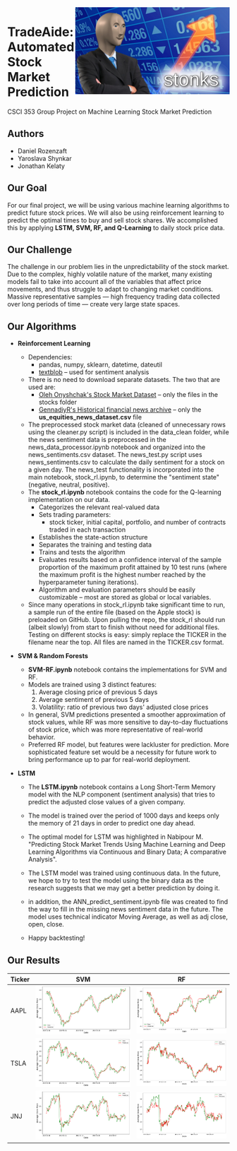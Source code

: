 <img align="right" src="img/stonks.jpg" alt="stonks" width="350">

# TradeAide: Automated Stock Market Prediction
CSCI 353 Group Project on Machine Learning Stock Market Prediction

## Authors
- Daniel Rozenzaft
- Yaroslava Shynkar
- Jonathan Kelaty

## Our Goal
For our final project, we will be using various machine learning algorithms to predict future stock prices. We will also be using reinforcement learning to predict the optimal times to buy and sell stock shares. We accomplished this by applying **LSTM, SVM, RF, and Q-Learning** to daily stock price data.

## Our Challenge
The challenge in our problem lies in the unpredictability of the stock market. Due to the complex, highly volatile nature of the market, many existing models fail to take into account all of the variables that affect price movements, and thus struggle to adapt to changing market conditions. Massive representative samples — high frequency trading data collected over long periods of time — create very large state spaces.

## Our Algorithms

- **Reinforcement Learning**
  - Dependencies:
    - pandas, numpy, sklearn, datetime, dateutil
    - [textblob](https://pypi.org/project/textblob/ "TextBlob") – used for sentiment analysis
  - There is no need to download separate datasets. The two that are used are:
    - [Oleh Onyshchak's Stock Market Dataset](https://www.kaggle.com/jacksoncrow/stock-market-dataset?select=stocks "Oleh Onyshchak's Stock Market Dataset") – only the files in the stocks folder
    - [GennadiyR's Historical financial news archive](https://www.kaggle.com/gennadiyr/us-equities-news-data?select=us_equities_news_dataset.csv "GennadiyR's Historical financial news archive") – only the **us_equities_news_dataset.csv** file
  - The preprocessed stock market data (cleaned of unnecessary rows using the cleaner.py script) is included in the data_clean folder, while the news sentiment data is preprocessed in the news_data_processor.ipynb notebook and organized into the news_sentiments.csv dataset. The news_test.py script uses news_sentiments.csv to calculate the daily sentiment for a stock on a given day. The news_test functionality is incorporated into the main notebook, stock_rl.ipynb, to determine the "sentiment state" (negative, neutral, positive).
  - The **stock_rl.ipynb** notebook contains the code for the Q-learning implementation on our data.
    - Categorizes the relevant real-valued data
    - Sets trading parameters:
      - stock ticker, initial capital, portfolio, and number of contracts traded in each transaction
    - Establishes the state-action structure
    - Separates the training and testing data
    - Trains and tests the algorithm
    - Evaluates results based on a confidence interval of the sample proportion of the maximum profit attained by 10 test runs (where the maximum profit is the highest number reached by the hyperparameter tuning iterations).
    - Algorithm and evaluation parameters should be easily customizable – most are stored as global or local variables.
  - Since many operations in stock_rl.ipynb take significant time to run, a sample run of the entire file (based on the Apple stock) is preloaded on GitHub. Upon pulling the repo, the stock_rl should run (albeit slowly) from start to finish without need for additional files. Testing on different stocks is easy: simply replace the TICKER in the filename near the top. All files are named in the TICKER.csv format.

- **SVM & Random Forests**
  - **SVM-RF.ipynb** notebook contains the implementations for SVM and RF.
  - Models are trained using 3 distinct features:
    1. Average closing price of previous 5 days
    3. Average sentiment of previous 5 days
    2. Volatility: ratio of previous two days' adjusted close prices
  - In general, SVM predictions presented a smoother approximation of stock values, while RF was more sensitive to day-to-day fluctuations of stock price, which was more representative of real-world behavior.
  - Preferred RF model, but features were lackluster for prediction. More sophisticated feature set would be a necessity for future work to bring performance up to par for real-world deployment.

- **LSTM**
  - The **LSTM.ipynb** notebook contains a Long Short-Term Memory model with the NLP component (sentiment analysis) that tries to predict the adjusted close values of a given company.
  - The model is trained over the period of 1000 days and keeps only the memory of 21 days in order to predict one day ahead. 
  - The optimal model for LSTM was highlighted in Nabipour M. "Predicting Stock Market Trends Using Machine Learning and Deep Learning Algorithms via Continuous and Binary Data; A comparative Analysis".
  - The LSTM model was trained using continuous data. In the future, we hope to try to test the model using the binary data as the research suggests that we may get a better prediction by doing it.
  -  in addition, the ANN_predict_sentiment.ipynb file was created to find the way to fill in the missing news sentiment data in the future. The model uses technical indicator Moving Average, as well as adj close, open, close.
  
  - Happy backtesting!

## Our Results

 Ticker                        | SVM                            | RF
------------------------------ |------------------------------- | ------------------------------
 AAPL                          | ![svm-aapl](/img/SVM-AAPL.png) | ![rf-aapl](/img/RF-AAPL.png)
 TSLA                          | ![svm-tsla](/img/SVM-TSLA.png) | ![rf-tsla](/img/RF-TSLA.png)
 JNJ                           | ![svm-jnj](/img/SVM-JNJ.png)   | ![rf-jnj](/img/RF-JNJ.png)

